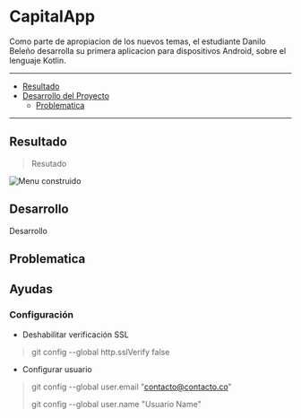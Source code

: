 # CapitalApp
Como parte de apropiacion de los nuevos temas, el estudiante Danilo Beleño desarrolla su primera aplicacion para dispositivos Android, sobre el lenguaje Kotlin.

* * *
*   [Resultado](#Resultado)
*   [Desarrollo del  Proyecto](#Desarrollo)
    *   [Problematica](#Problematica)

* * *

## Resultado ##
>Resutado
>
![Menu construido](https://github.com/danilo06/CapitalApp/tree/master/resourcesreadme/Menu1.png)


## Desarrollo ##
Desarrollo

## Problematica ##

## Ayudas
### Configuración

- Deshabilitar verificación SSL
> git config --global http.sslVerify false
- Configurar usuario
> git config --global user.email "contacto@contacto.co"
>
> git config --global user.name "Usuario Name"